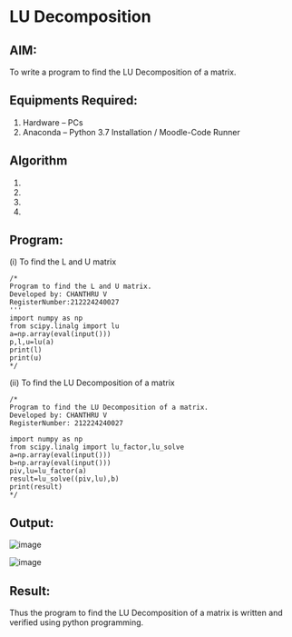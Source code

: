 # LU Decomposition 

## AIM:
To write a program to find the LU Decomposition of a matrix.

## Equipments Required:
1. Hardware – PCs
2. Anaconda – Python 3.7 Installation / Moodle-Code Runner

## Algorithm
1. 
2. 
3. 
4. 

## Program:
(i) To find the L and U matrix
```
/*
Program to find the L and U matrix.
Developed by: CHANTHRU V
RegisterNumber:212224240027
'''
import numpy as np
from scipy.linalg import lu
a=np.array(eval(input()))
p,l,u=lu(a)
print(l)
print(u)
*/
```
(ii) To find the LU Decomposition of a matrix
```
/*
Program to find the LU Decomposition of a matrix.
Developed by: CHANTHRU V
RegisterNumber: 212224240027

import numpy as np
from scipy.linalg import lu_factor,lu_solve
a=np.array(eval(input()))
b=np.array(eval(input()))
piv,lu=lu_factor(a)
result=lu_solve((piv,lu),b)
print(result)
*/
```

## Output:

![image](https://github.com/user-attachments/assets/3dd9916c-8df7-459c-b635-9ac60c0e6abd)

![image](https://github.com/user-attachments/assets/0c6a2cd7-73de-4126-a2fc-681a99327a3f)


## Result:
Thus the program to find the LU Decomposition of a matrix is written and verified using python programming.

